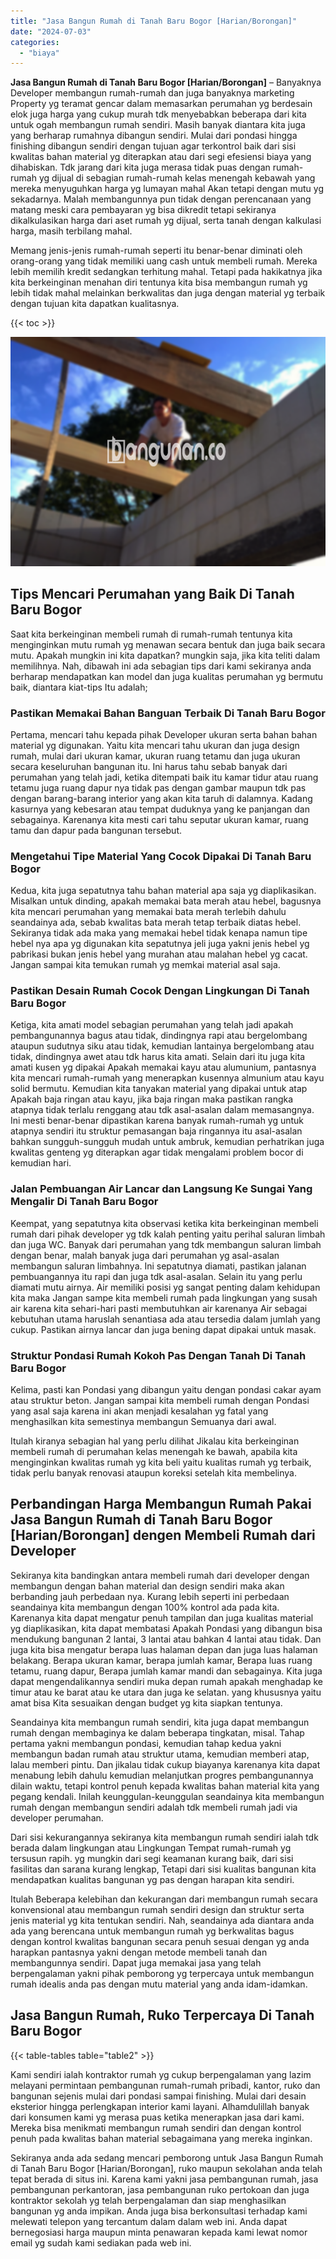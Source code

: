 ```yaml
---
title: "Jasa Bangun Rumah di Tanah Baru Bogor [Harian/Borongan]"
date: "2024-07-03"
categories: 
  - "biaya"
---
```


**Jasa Bangun Rumah di Tanah Baru Bogor \[Harian/Borongan\]** – Banyaknya Developer membangun rumah-rumah dan juga banyaknya marketing Property yg teramat gencar dalam memasarkan perumahan yg berdesain elok juga harga yang cukup murah tdk menyebabkan beberapa dari kita untuk ogah membangun rumah sendiri. Masih banyak diantara kita juga yang berharap rumahnya dibangun sendiri. Mulai dari pondasi hingga finishing dibangun sendiri dengan tujuan agar terkontrol baik dari sisi kwalitas bahan material yg diterapkan atau dari segi efesiensi biaya yang dihabiskan. Tdk jarang dari kita juga merasa tidak puas dengan rumah-rumah yg dijual di sebagian rumah-rumah kelas menengah kebawah yang mereka menyuguhkan harga yg lumayan mahal Akan tetapi dengan mutu yg sekadarnya. Malah membangunnya pun tidak dengan perencanaan yang matang meski cara pembayaran yg bisa dikredit tetapi sekiranya dikalkulasikan harga dari aset rumah yg dijual, serta tanah dengan kalkulasi harga, masih terbilang mahal.

Memang jenis-jenis rumah-rumah seperti itu benar-benar diminati oleh orang-orang yang tidak memiliki uang cash untuk membeli rumah. Mereka lebih memilih kredit sedangkan terhitung mahal. Tetapi pada hakikatnya jika kita berkeinginan menahan diri tentunya kita bisa membangun rumah yg lebih tidak mahal melainkan berkwalitas dan juga dengan material yg terbaik dengan tujuan kita dapatkan kualitasnya.

{{< toc >}}

![Jasa Bangun Rumah di Tanah Baru Bogor [Harian/Borongan]](/images/borong-bangunan-11.png)

## Tips Mencari Perumahan yang Baik Di Tanah Baru Bogor

Saat kita berkeinginan membeli rumah di rumah-rumah tentunya kita menginginkan mutu rumah yg menawan secara bentuk dan juga baik secara mutu. Apakah mungkin ini kita dapatkan? mungkin saja, jika kita teliti dalam memilihnya. Nah, dibawah ini ada sebagian tips dari kami sekiranya anda berharap mendapatkan kan model dan juga kualitas perumahan yg bermutu baik, diantara kiat-tips Itu adalah;

### Pastikan Memakai Bahan Banguan Terbaik Di Tanah Baru Bogor

Pertama, mencari tahu kepada pihak Developer ukuran serta bahan bahan material yg digunakan. Yaitu kita mencari tahu ukuran dan juga design rumah, mulai dari ukuran kamar, ukuran ruang tetamu dan juga ukuran secara keseluruhan bangunan itu. Ini harus tahu sebab banyak dari perumahan yang telah jadi, ketika ditempati baik itu kamar tidur atau ruang tetamu juga ruang dapur nya tidak pas dengan gambar maupun tdk pas dengan barang-barang interior yang akan kita taruh di dalamnya. Kadang kasurnya yang kebesaran atau tempat duduknya yang ke panjangan dan sebagainya. Karenanya kita mesti cari tahu seputar ukuran kamar, ruang tamu dan dapur pada bangunan tersebut.

### Mengetahui Tipe Material Yang Cocok Dipakai Di Tanah Baru Bogor

Kedua, kita juga sepatutnya tahu bahan material apa saja yg diaplikasikan. Misalkan untuk dinding, apakah memakai bata merah atau hebel, bagusnya kita mencari perumahan yang memakai bata merah terlebih dahulu seandainya ada, sebab kwalitas bata merah tetap terbaik diatas hebel. Sekiranya tidak ada maka yang memakai hebel tidak kenapa namun tipe hebel nya apa yg digunakan kita sepatutnya jeli juga yakni jenis hebel yg pabrikasi bukan jenis hebel yang murahan atau malahan hebel yg cacat. Jangan sampai kita temukan rumah yg memkai material asal saja.

### Pastikan Desain Rumah Cocok Dengan Lingkungan Di Tanah Baru Bogor

Ketiga, kita amati model sebagian perumahan yang telah jadi apakah pembangunannya bagus atau tidak, dindingnya rapi atau bergelombang ataupun sudutnya siku atau tidak, kemudian lantainya bergelombang atau tidak, dindingnya awet atau tdk harus kita amati. Selain dari itu juga kita amati kusen yg dipakai Apakah memakai kayu atau alumunium, pantasnya kita mencari rumah-rumah yang menerapkan kusennya almunium atau kayu solid bermutu. Kemudian kita tanyakan material yang dipakai untuk atap Apakah baja ringan atau kayu, jika baja ringan maka pastikan rangka atapnya tidak terlalu renggang atau tdk asal-asalan dalam memasangnya. Ini mesti benar-benar dipastikan karena banyak rumah-rumah yg untuk atapnya sendiri itu struktur pemasangan baja ringannya itu asal-asalan bahkan sungguh-sungguh mudah untuk ambruk, kemudian perhatrikan juga kwalitas genteng yg diterapkan agar tidak mengalami problem bocor di kemudian hari.

### Jalan Pembuangan Air Lancar dan Langsung Ke Sungai Yang Mengalir Di Tanah Baru Bogor

Keempat, yang sepatutnya kita observasi ketika kita berkeinginan membeli rumah dari pihak developer yg tdk kalah penting yaitu perihal saluran limbah dan juga WC. Banyak dari perumahan yang tdk membangun saluran limbah dengan benar, malah banyak juga dari perumahan yg asal-asalan membangun saluran limbahnya. Ini sepatutnya diamati, pastikan jalanan pembuangannya itu rapi dan juga tdk asal-asalan. Selain itu yang perlu diamati mutu airnya. Air memiliki posisi yg sangat penting dalam kehidupan kita maka Jangan sampe kita membeli rumah pada lingkungan yang susah air karena kita sehari-hari pasti membutuhkan air karenanya Air sebagai kebutuhan utama haruslah senantiasa ada atau tersedia dalam jumlah yang cukup. Pastikan airnya lancar dan juga bening dapat dipakai untuk masak.

### Struktur Pondasi Rumah Kokoh Pas Dengan Tanah Di Tanah Baru Bogor

Kelima, pasti kan Pondasi yang dibangun yaitu dengan pondasi cakar ayam atau struktur beton. Jangan sampai kita membeli rumah dengan Pondasi yang asal saja karena ini akan menjadi kesalahan yg fatal yang menghasilkan kita semestinya membangun Semuanya dari awal.

Itulah kiranya sebagian hal yang perlu dilihat Jikalau kita berkeinginan membeli rumah di perumahan kelas menengah ke bawah, apabila kita menginginkan kwalitas rumah yg kita beli yaitu kualitas rumah yg terbaik, tidak perlu banyak renovasi ataupun koreksi setelah kita membelinya.

## Perbandingan Harga Membangun Rumah Pakai Jasa Bangun Rumah di Tanah Baru Bogor \[Harian/Borongan\] dengen Membeli Rumah dari Developer

Sekiranya kita bandingkan antara membeli rumah dari developer dengan membangun dengan bahan material dan design sendiri maka akan berbanding jauh perbedaan nya. Kurang lebih seperti ini perbedaan seandainya kita membangun dengan 100% kontrol ada pada kita. Karenanya kita dapat mengatur penuh tampilan dan juga kualitas material yg diaplikasikan, kita dapat membatasi Apakah Pondasi yang dibangun bisa mendukung bangunan 2 lantai, 3 lantai atau bahkan 4 lantai atau tidak. Dan juga kita bisa mengatur berapa luas halaman depan dan juga luas halaman belakang. Berapa ukuran kamar, berapa jumlah kamar, Berapa luas ruang tetamu, ruang dapur, Berapa jumlah kamar mandi dan sebagainya. Kita juga dapat mengendalikannya sendiri muka depan rumah apakah menghadap ke timur atau ke barat atau ke utara dan juga ke selatan. yang khususnya yaitu amat bisa Kita sesuaikan dengan budget yg kita siapkan tentunya.

Seandainya kita membangun rumah sendiri, kita juga dapat membangun rumah dengan membaginya ke dalam beberapa tingkatan, misal. Tahap pertama yakni membangun pondasi, kemudian tahap kedua yakni membangun badan rumah atau struktur utama, kemudian memberi atap, lalau memberi pintu. Dan jikalau tidak cukup biayanya karenanya kita dapat menabung lebih dahulu kemudian melanjutkan progres pembangunannya dilain waktu, tetapi kontrol penuh kepada kwalitas bahan material kita yang pegang kendali. Inilah keunggulan-keunggulan seandainya kita membangun rumah dengan membangun sendiri adalah tdk membeli rumah jadi via developer perumahan.

Dari sisi kekurangannya sekiranya kita membangun rumah sendiri ialah tdk berada dalam lingkungan atau Lingkungan Tempat rumah-rumah yg tersusun rapih. yg mungkin dari segi keamanan kurang baik, dari sisi fasilitas dan sarana kurang lengkap, Tetapi dari sisi kualitas bangunan kita mendapatkan kualitas bangunan yg pas dengan harapan kita sendiri.

Itulah Beberapa kelebihan dan kekurangan dari membangun rumah secara konvensional atau membangun rumah sendiri design dan struktur serta jenis material yg kita tentukan sendiri. Nah, seandainya ada diantara anda ada yang berencana untuk membangun rumah yg berkwalitas bagus dengan kontrol kwalitas bangunan secara penuh sesuai dengan yg anda harapkan pantasnya yakni dengan metode membeli tanah dan membangunnya sendiri. Dapat juga memakai jasa yang telah berpengalaman yakni pihak pemborong yg terpercaya untuk membangun rumah idealis anda pas dengan mutu material yang anda idam-idamkan.

## Jasa Bangun Rumah, Ruko Terpercaya Di Tanah Baru Bogor

{{< table-tables table="table2" >}}

Kami sendiri ialah kontraktor rumah yg cukup berpengalaman yang lazim melayani permintaan pembangunan rumah-rumah pribadi, kantor, ruko dan bangunan sejenis mulai dari pondasi sampai finishing. Mulai dari desain eksterior hingga perlengkapan interior kami layani. Alhamdulillah banyak dari konsumen kami yg merasa puas ketika menerapkan jasa dari kami. Mereka bisa menikmati membangun rumah sendiri dan dengan kontrol penuh pada kwalitas bahan material sebagaimana yang mereka inginkan.

Sekiranya anda ada sedang mencari pemborong untuk Jasa Bangun Rumah di Tanah Baru Bogor \[Harian/Borongan\], ruko maupun sekolahan anda telah tepat berada di situs ini. Karena kami yakni jasa pembangunan rumah, jasa pembangunan perkantoran, jasa pembangunan ruko pertokoan dan juga kontraktor sekolah yg telah berpengalaman dan siap menghasilkan bangunan yg anda impikan. Anda juga bisa berkonsultasi terhadap kami melewati telepon yang tercantum dalam dalam web ini. Anda dapat bernegosiasi harga maupun minta penawaran kepada kami lewat nomor email yg sudah kami sediakan pada web ini.
